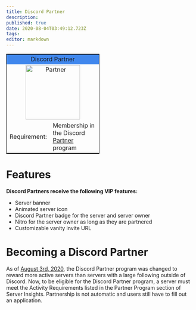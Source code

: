 ```yaml
---
title: Discord Partner
description: 
published: true
date: 2020-08-04T03:49:12.723Z
tags: 
editor: markdown
---
```


<table style="width:250px; border:1px solid black; float:center">
<tr>
<td colspan="2" style="background-color:#4087ED; text-align:center">Discord Partner</td>
</tr>
<tr>
<td colspan="2" style="text-align:center"><img src="https://github.com/DiscordiaWiki/wiki/blob/master/uploads/icons/partner.png?raw=true" alt="Partner" width="146" height="146"/>
</tr>
<tr>
</tr>
<tr>
<td>Requirement:</td>
<td>Membership in the Discord  <a href="https://discordia.me/partner">Partner</a> program</td>
</tr>
</table> 

# Features
**Discord Partners receive the following VIP features:**
* Server banner
* Animated server icon
* Discord Partner badge for the server and server owner
* Nitro for the server owner as long as they are partnered
* Customizable vanity invite URL

# Becoming a Discord Partner

As of [August 3rd, 2020](https://support.discord.com/hc/en-us/articles/115001494012), the Discord Partner program was changed to reward more active servers than servers with a large following outside of Discord. Now, to be eligible for the Discord Partner program, a server must meet the Activity Requirements listed in the Partner Program section of Server Insights. Partnership is not automatic and users still have to fill out an application.

